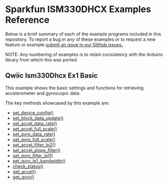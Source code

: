 # Sparkfun ISM330DHCX Examples Reference
Below is a brief summary of each of the example programs included in this repository. To report a bug in any of these examples or to request a new feature or example [submit an issue in our GitHub issues.](https://github.com/sparkfun/qwiic_ism330dhcx_py/issues). 

NOTE: Any numbering of examples is to retain consistency with the Arduino library from which this was ported. 

## Qwiic Ism330Dhcx Ex1 Basic
This example shows the basic settings and functions for retrieving accelerometer and gyroscopic data.


The key methods showcased by this example are: 
- [set_device_config()](https://docs.sparkfun.com/qwiic_ism330dhcx_py/classqwiic__ism330dhcx_1_1_qwiic_i_s_m330_d_h_c_x.html#a5ba69284667f06d4dbbd3d01c4a9fc8a)
- [set_block_data_update()](https://docs.sparkfun.com/qwiic_ism330dhcx_py/classqwiic__ism330dhcx_1_1_qwiic_i_s_m330_d_h_c_x.html#a3d8f3ba0b87b7e0fb901661bbd4bba86)
- [set_accel_data_rate()](https://docs.sparkfun.com/qwiic_ism330dhcx_py/classqwiic__ism330dhcx_1_1_qwiic_i_s_m330_d_h_c_x.html#a9c1abd32c9418cfa39917bc88fb03a73)
- [set_accel_full_scale()](https://docs.sparkfun.com/qwiic_ism330dhcx_py/classqwiic__ism330dhcx_1_1_qwiic_i_s_m330_d_h_c_x.html#aa02b5fa37a3fe246adf291ae77fbb070)
- [set_gyro_data_rate()](https://docs.sparkfun.com/qwiic_ism330dhcx_py/classqwiic__ism330dhcx_1_1_qwiic_i_s_m330_d_h_c_x.html#a7e2dbf1bc5850d2ab6dc8c47b2b2aedc)
- [set_gyro_full_scale()](https://docs.sparkfun.com/qwiic_ism330dhcx_py/classqwiic__ism330dhcx_1_1_qwiic_i_s_m330_d_h_c_x.html#ac66397d03b0fdcdd8e670e0c9c40c59e)
- [set_accel_filter_lp2()](https://docs.sparkfun.com/qwiic_ism330dhcx_py/classqwiic__ism330dhcx_1_1_qwiic_i_s_m330_d_h_c_x.html#a0ad9375359d5bd08e2ae7285a70f80e9)
- [set_accel_slope_filter()](https://docs.sparkfun.com/qwiic_ism330dhcx_py/classqwiic__ism330dhcx_1_1_qwiic_i_s_m330_d_h_c_x.html#aaab379457281cd78f003037cd90702eb)
- [set_gyro_filter_lp1()](https://docs.sparkfun.com/qwiic_ism330dhcx_py/classqwiic__ism330dhcx_1_1_qwiic_i_s_m330_d_h_c_x.html#a341196c206d587e1d4d9f0de099b7a41)
- [set_gyro_lp1_bandwidth()](https://docs.sparkfun.com/qwiic_ism330dhcx_py/classqwiic__ism330dhcx_1_1_qwiic_i_s_m330_d_h_c_x.html#a27c3af2665b190bdcc1b3c6093ac5c03)
- [check_status()](https://docs.sparkfun.com/qwiic_ism330dhcx_py/classqwiic__ism330dhcx_1_1_qwiic_i_s_m330_d_h_c_x.html#ab2a7206894cb656f338bfa5032b288ae)
- [get_accel()](https://docs.sparkfun.com/qwiic_ism330dhcx_py/classqwiic__ism330dhcx_1_1_qwiic_i_s_m330_d_h_c_x.html#a968fbe707a59a03772067be5a07c6559)
- [get_gyro()](https://docs.sparkfun.com/qwiic_ism330dhcx_py/classqwiic__ism330dhcx_1_1_qwiic_i_s_m330_d_h_c_x.html#a45ea85e6f3c2fa08904b8a50535bd13b)
